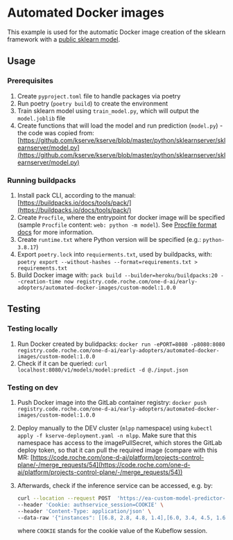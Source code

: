 # Automated Docker images

This example is used for the automatic Docker image creation of the sklearn framework with a [public sklearn model](https://kserve.github.io/website/0.8/modelserving/v1beta1/sklearn/v2/).

## Usage

### Prerequisites

1. Create `pyproject.toml` file to handle packages via poetry
2. Run poetry (`poetry build`) to create the environment
3. Train sklearn model using `train_model.py`, which will output the `model.joblib` file
4. Create functions that will load the model and run prediction (`model.py`) - the code was copied from: [https://github.com/kserve/kserve/blob/master/python/sklearnserver/sklearnserver/model.py](https://github.com/kserve/kserve/blob/master/python/sklearnserver/sklearnserver/model.py)

### Running buildpacks

1. Install pack CLI, according to the manual: [https://buildpacks.io/docs/tools/pack/](https://buildpacks.io/docs/tools/pack/)
2. Create `Procfile`, where the entrypoint for docker image will be specified (sample `Procfile` content: `web: python -m model`). See [Procfile format docs](https://devcenter.heroku.com/articles/procfile#procfile-format) for more information.
3. Create `runtime.txt` where Python version will be specified (e.g.: `python-3.8.17`)
4. Export `poetry.lock` into `requierments.txt`, used by buildpacks, with: `poetry export --without-hashes --format=requirements.txt > requirements.txt`
5. Build Docker image with: `pack build --builder=heroku/buildpacks:20 --creation-time now registry.code.roche.com/one-d-ai/early-adopters/automated-docker-images/custom-model:1.0.0`

## Testing

### Testing locally

1. Run Docker created by bulidpacks: `docker run -ePORT=8080 -p8080:8080 registry.code.roche.com/one-d-ai/early-adopters/automated-docker-images/custom-model:1.0.0`
2. Check if it can be queried: `curl localhost:8080/v1/models/model:predict -d @./input.json`

### Testing on dev

1. Push Docker image into the GitLab container registry: `docker push registry.code.roche.com/one-d-ai/early-adopters/automated-docker-images/custom-model:1.0.0`
2. Deploy manually to the DEV cluster (`mlpp` namespace) using `kubectl apply -f kserve-deployment.yaml -n mlpp`. Make sure that this namespace has access to the imagePullSecret, which stores the GitLab deploy token, so that it can pull the required image (compare with this MR: [https://code.roche.com/one-d-ai/platform/projects-control-plane/-/merge_requests/54](https://code.roche.com/one-d-ai/platform/projects-control-plane/-/merge_requests/54))
3. Afterwards, check if the inference service can be accessed, e.g. by:

    ```bash
    curl --location --request POST  'https://ea-custom-model-predictor-default.mlpp.inference.kubeflow.dev.pred-mlops.roche.com/v1/models/model:predict' \
    --header 'Cookie: authservice_session=COOKIE' \
    --header 'Content-Type: application/json' \
    --data-raw '{"instances": [[6.8, 2.8, 4.8, 1.4],[6.0, 3.4, 4.5, 1.6]]}'
    ```

    where `COOKIE` stands for the cookie value of the Kubeflow session.
